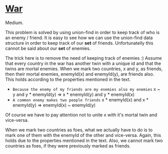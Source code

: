 # [War](https://vjudge.net/problem/UVA-10158)

Medium. 

This problem is solved by using union-find in order to keep track of who is an enemy / friend. 
It is easy to see how we can use the union-find data structure in order to keep track of our **set** of friends. Unfortunatelly
this cannot be said about our **set** of enemies. 

The trick here is to remove the need of keeping track of enemies :)
Assume that every country in the war has another twin with a unique id and that the twins are mortal enemies. 
When we mark two countries, x and y, as friends, then their mortal enemies, enemyId(x) and enemyId(y), are friends also. This 
holds according to the properties mentioned in the text.
  * `Because the enemy of my friends are my enemies also my enemies` x ~ y and y * enemyId(y) => x * enemyId(y) and y * enemyId(x)
  * `A common enemy makes two people friends` x * enemyId(x) and x * enemyId(y) => enemyId(x) ~ enemyId(y)
  
Of course we have to pay attention not to unite x with it's mortal twin and vice-versa.  

When we mark two countries as foes, what we actually have to do is to mark one of them with the enemyId of the other
and vice-versa. Again, this holds due to the properties mentioned in the text. 
Also, we cannot mark two countries as foes, if they were previously marked as friends.

